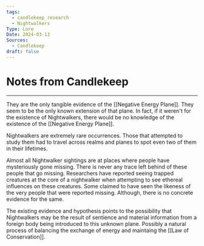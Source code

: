 ```yaml
---
tags:
  - candlekeep_research
  - Nightwalkers
Type: Lore
Date: 2024-03-13
Sources:
  - Candlekeep
draft: false
---
```

# Notes from Candlekeep
---
They are the only tangible evidence of the [[Negative Energy Plane]]. They seem to be the only known extension of that plane. In fact, if it weren't for the existence of Nightwalkers, there would be no knowledge of the existence of the [[Negative Energy Plane]]. 

Nightwalkers are extremely rare occurrences. Those that attempted to study them had to travel across realms and planes to spot even two of them in their lifetimes. 

Almost all Nightwalker sightings are at places where people have mysteriously gone missing. There is never any trace left behind of these people that go missing. Researchers have reported seeing trapped creatures at the core of a nightwalker when attempting to see ethereal influences on these creatures. Some claimed to have seen the likeness of the very people that were reported missing. Although, there is no concrete evidence for the same. 

The existing evidence and hypothesis points to the possibility that Nightwalkers may be the result of sentience and material information from a foreign body being introduced to this unknown plane. Possibly a natural process of balancing the exchange of energy and maintaing the [[Law of Conservation]].